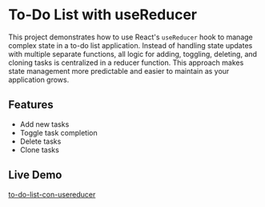 # To-Do List with useReducer

This project demonstrates how to use React's `useReducer` hook to manage complex state in a to-do list application. Instead of handling state updates with multiple separate functions, all logic for adding, toggling, deleting, and cloning tasks is centralized in a reducer function. This approach makes state management more predictable and easier to maintain as your application grows.

## Features

- Add new tasks
- Toggle task completion
- Delete tasks
- Clone tasks

## Live Demo

[to-do-list-con-usereducer](https://to-do-list-con-usereducer.netlify.app/)
